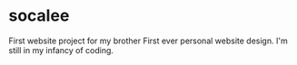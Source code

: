 # socalee
First website project for my brother
First ever personal website design. I'm still in my infancy of coding.
